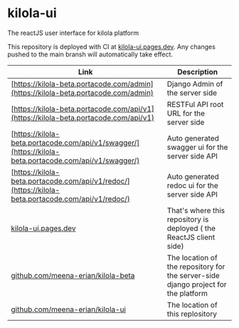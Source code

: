 # kilola-ui
 The reactJS user interface for kilola platform

This repository is deployed with CI at [kilola-ui.pages.dev](https://kilola-ui.pages.dev/). Any changes pushed to the main bransh will automatically take effect.


| Link | Description |
|------|-------------|
|[https://kilola-beta.portacode.com/admin](https://kilola-beta.portacode.com/admin) | Django Admin of the server side |
|[https://kilola-beta.portacode.com/api/v1](https://kilola-beta.portacode.com/api/v1) | RESTFul API root URL for the server side |
|[https://kilola-beta.portacode.com/api/v1/swagger/](https://kilola-beta.portacode.com/api/v1/swagger/) | Auto generated swagger ui for the server side API |
|[https://kilola-beta.portacode.com/api/v1/redoc/](https://kilola-beta.portacode.com/api/v1/redoc/) | Auto generated redoc ui for the server side API |
|[kilola-ui.pages.dev](https://kilola-ui.pages.dev/terms) | That's where this repository is deployed ( the ReactJS client side) |
|[github.com/meena-erian/kilola-beta](https://github.com/meena-erian/kilola-beta) | The location of the repository for the server-side django project for the platform |
|[github.com/meena-erian/kilola-ui](https://github.com/meena-erian/kilola-ui) | The location of this replository |